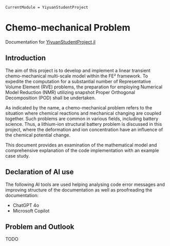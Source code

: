 ```@meta
CurrentModule = YiyuanStudentProject
```

# Chemo-mechanical Problem

Documentation for [YiyuanStudentProject.jl](https://github.com/DRollin/YiyuanStudentProject.jl.git) 

## Introduction

The aim of this project is to develop and implement a linear transient chemo-mechanical multi-scale model within the FE² framework. To expedite the computation for a substantial number of Representative Volume Element (RVE) problems, the preparation for employing Numerical Model Reduction (NMR) utilizing snapshot Proper Orthogonal Decomposition (POD) shall be undertaken.

As indicated by the name, a chemo-mechanical problem refers to the situation where chemical reactions and mechanical changing are coupled together. Such problems are common in various fields, including battery science. Thus, a lithium-ion structural battery problem is discussed in this project, where the deformation and ion concentration have an influence of the chemical potential change.

This document provides an examination of the mathematical model and comprehensive explanation of the code implementation with an example case study.

## Declaration of AI use

The following AI tools are used helping analysing code error messages and improving structure of the documentation as well as proofreading the documentation:
- ChatGPT 4o
- Microsoft Copilot

## Problem and Outlook

TODO 